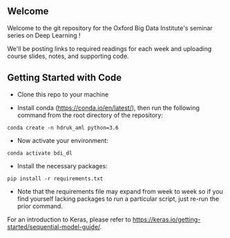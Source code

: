 ## Welcome

Welcome to the git repository for the Oxford Big Data Institute's seminar series on Deep Learning !

We'll be posting links to required readings for each week and uploading course slides, notes, and supporting code.

## Getting Started with Code

- Clone this repo to your machine

- Install conda (https://conda.io/en/latest/), then run the following command from the root directory of the repository:

`conda create -n hdruk_aml python=3.6`

- Now activate your environment:

`conda activate bdi_dl`

- Install the necessary packages:

`pip install -r requirements.txt`

- Note that the requirements file may expand from week to week so if you find yourself lacking packages to run a particular script, just re-run the prior command.

For an introduction to Keras, please refer to <https://keras.io/getting-started/sequential-model-guide/>.
